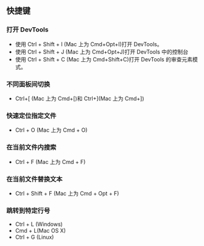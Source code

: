 ## 快捷键

### 打开 DevTools

- 使用 Ctrl + Shift + I (Mac 上为 Cmd+Opt+I)打开 DevTools。
- 使用 Ctrl + Shift + J (Mac 上为 Cmd+Opt+J)打开 DevTools 中的控制台
- 使用 Ctrl + Shift + C (Mac 上为 Cmd+Shift+C)打开 DevTools 的审查元素模式。

### 不同面板间切换

- Ctrl+[ (Mac 上为 Cmd+[)和 Ctrl+](Mac 上为 Cmd+])

### 快速定位指定文件

- Ctrl + O (Mac 上为 Cmd + O)

### 在当前文件内搜索

- Ctrl + F (Mac 上为 Cmd + F)

### 在当前文件替换文本

- Ctrl + Shift + F (Mac 上为 Cmd + Opt + F)

### 跳转到特定行号

- Ctrl + L (Windows)
- Cmd + L(Mac OS X)
- Ctrl + G (Linux)

